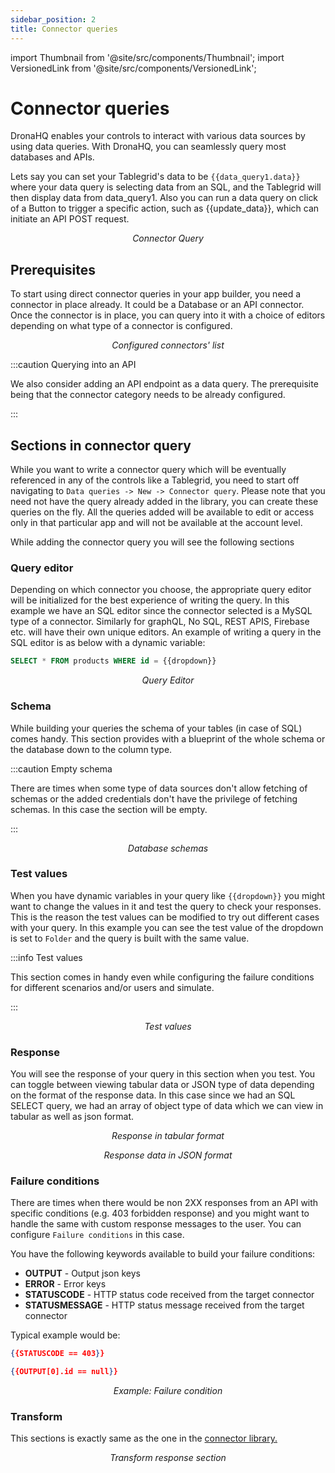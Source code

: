 ```yaml
---
sidebar_position: 2
title: Connector queries
---
```


import Thumbnail from '@site/src/components/Thumbnail';
import VersionedLink from '@site/src/components/VersionedLink';

# Connector queries

DronaHQ enables your controls to interact with various data sources by using data queries. With DronaHQ, you can seamlessly query most databases and APIs.

Lets say you can set your Tablegrid's data to be ``{{data_query1.data}}`` where your data query is selecting data from an SQL, and the Tablegrid will then display data from data_query1. Also you can run a data query on click of a Button to trigger a specific action, such as {{update_data}}, which can initiate an API POST request.

<figure>
  <Thumbnail src="/img/data-queries/connector-query.png" alt="Connector Query" width='100%'/>
  <figcaption align = "center"><i>Connector Query</i></figcaption>
</figure>

## Prerequisites

To start using direct connector queries in your app builder, you need a connector in place already. It could be a Database or an API connector. Once the connector is in place, you can query into it with a choice of editors depending on what type of a connector is configured. 

<figure>
  <Thumbnail src="/img/data-queries/existing-connector.png" alt="Existing connector" width='100%'/>
  <figcaption align = "center"><i>Configured connectors' list</i></figcaption>
</figure>


:::caution Querying into an API

We also consider adding an API endpoint as a data query. The prerequisite being that the connector category needs to be already configured.

:::

## Sections in connector query

While you want to write a connector query which will be eventually referenced in any of the controls like a Tablegrid, you need to start off navigating to `Data queries -> New -> Connector query`. Please note that you need not have the query already added in the library, you can create these queries on the fly.
All the queries added will be available to edit or access only in that particular app and will not be available at the account level. 

While adding the connector query you will see the following sections

### Query editor

Depending on which connector you choose, the appropriate query editor will be initialized for the best experience of writing the query. In this example we have an SQL editor since the connector selected is a MySQL type of a connector. Similarly for graphQL, No SQL, REST APIS, Firebase etc. will have their own unique editors. An example of writing a query in the SQL editor is as below with a dynamic variable:
```sql
SELECT * FROM products WHERE id = {{dropdown}}
```

<figure>
  <Thumbnail src="/img/data-queries/query-editor.png" alt="Query Editor" width='100%'/>
  <figcaption align = "center"><i>Query Editor</i></figcaption>
</figure>

### Schema

While building your queries the schema of your tables (in case of SQL) comes handy. This section provides with a blueprint of the whole schema or the database down to the column type. 

:::caution Empty schema

There are times when some type of data sources don't allow fetching of schemas or the added credentials don't have the privilege of fetching schemas. In this case the section will be empty.

:::

<figure>
  <Thumbnail src="/img/data-queries/database-schema.png" alt="Database schema" width='100%'/>
  <figcaption align = "center"><i>Database schemas</i></figcaption>
</figure>

### Test values

When you have dynamic variables in your query like ``{{dropdown}}`` you might want to change the values in it and test the query to check your responses. This is the reason the test values can be modified to try out different cases with your query. In this example you can see the test value of the dropdown is set to ``Folder`` and the query is built with the same value. 

:::info Test values

This section comes in handy even while configuring the failure conditions for different scenarios and/or users and simulate. 

:::

<figure>
  <Thumbnail src="/img/data-queries/test-values.png" alt="Test values" width='100%'/>
  <figcaption align = "center"><i>Test values</i></figcaption>
</figure>

### Response

You will see the response of your query in this section when you test. You can toggle between viewing tabular data or JSON type of data depending on the format of the response data. In this case since we had an SQL SELECT query, we had an array of object type of data which we can view in tabular as well as json format. 

<figure>
  <Thumbnail src="/img/data-queries/tabular-response.png" alt="Tabular response data" width='100%'/>
  <figcaption align = "center"><i>Response in tabular format</i></figcaption>
</figure>

<figure>
  <Thumbnail src="/img/data-queries/json-response.png" alt="JSON response data" width='100%'/>
  <figcaption align = "center"><i>Response data in JSON format</i></figcaption>
</figure>

### Failure conditions

There are times when there would be non 2XX responses from an API with specific conditions (e.g. 403 forbidden response) and you might want to handle the same with custom response messages to the user. You can configure `Failure conditions` in this case. 

You have the following keywords available to build your failure conditions:
- **OUTPUT** - Output json keys
- **ERROR** - Error keys
- **STATUSCODE** - HTTP status code received from the target connector
- **STATUSMESSAGE** - HTTP status message received from the target connector

Typical example would be:
```json
{{STATUSCODE == 403}}
```
```json
{{OUTPUT[0].id == null}}
```

<figure>
  <Thumbnail src="/img/data-queries/failure-condition.png" alt="Failure condition" width='100%'/>
  <figcaption align = "center"><i>Example: Failure condition</i></figcaption>
</figure>

### Transform

This sections is exactly same as the one in the [connector library.](/binding-data/data-queries/connector-library/#transform-response)

<figure>
  <Thumbnail src="/img/data-queries/transform-section.png" alt="Transform response" width='100%'/>
  <figcaption align = "center"><i>Transform response section</i></figcaption>
</figure>


